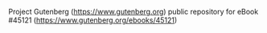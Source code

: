 Project Gutenberg (https://www.gutenberg.org) public repository for eBook #45121 (https://www.gutenberg.org/ebooks/45121)
